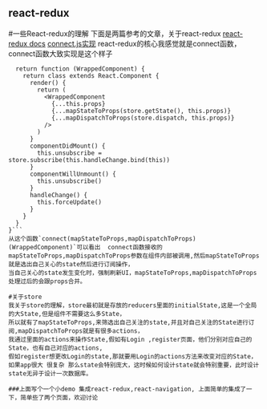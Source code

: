 ## react-redux
#一些React-redux的理解
下面是两篇参考的文章，关于react-redux
[react-redux docs](https://github.com/reactjs/react-redux/blob/master/docs/api.md)
[connect.js实现](https://gist.github.com/gaearon/1d19088790e70ac32ea636c025ba424e)
react-redux的核心我感觉就是connect函数，
connect函数大致实现是这个样子
```function connect(mapStateToProps, mapDispatchToProps) {
  return function (WrappedComponent) {
    return class extends React.Component {
      render() {
        return (
          <WrappedComponent
            {...this.props}
            {...mapStateToProps(store.getState(), this.props)}
            {...mapDispatchToProps(store.dispatch, this.props)}
          />
        )
      }
      componentDidMount() {
        this.unsubscribe = store.subscribe(this.handleChange.bind(this))
      }
      componentWillUnmount() {
        this.unsubscribe()
      }
      handleChange() {
        this.forceUpdate()
      }
    }
  }
}```
从这个函数`connect(mapStateToProps,mapDispatchToProps)(WrappedComponent)`可以看出  connect函数接收的mapStateToProps,mapDispatchToProps参数在组件内部被调用,然后mapStateToProps就是选出自己关心的state然后进行订阅操作，
当自己关心的state发生变化时，强制刷新UI，mapStateToProps,mapDispatchToProps处理过后的会跟props合并。

#关于store
我关于store的理解，store最初就是存放的reducers里面的initialState,这是一个全局的大State,但是组件不需要这么多State，
所以就有了mapStateToProps,来筛选出自己关注的state,并且对自己关注的State进行订阅,mapDispatchToProps就是有很多actions，
我通过里面的actions来操作State,假如有Login ,register页面，他们分别对应自己的State，也有自己对应的actions,
假如register想更改Login的state,那就要用Login的actions方法来改变对应的State，
如果app很大 很复杂 那么state会特别庞大，这时候如何设计state就会特别重要，此时设计state无异于设计一次数据库。

###上面写个一个小demo 集成react-redux,react-navigation, 上面简单的集成了一下，简单些了两个页面，欢迎讨论


